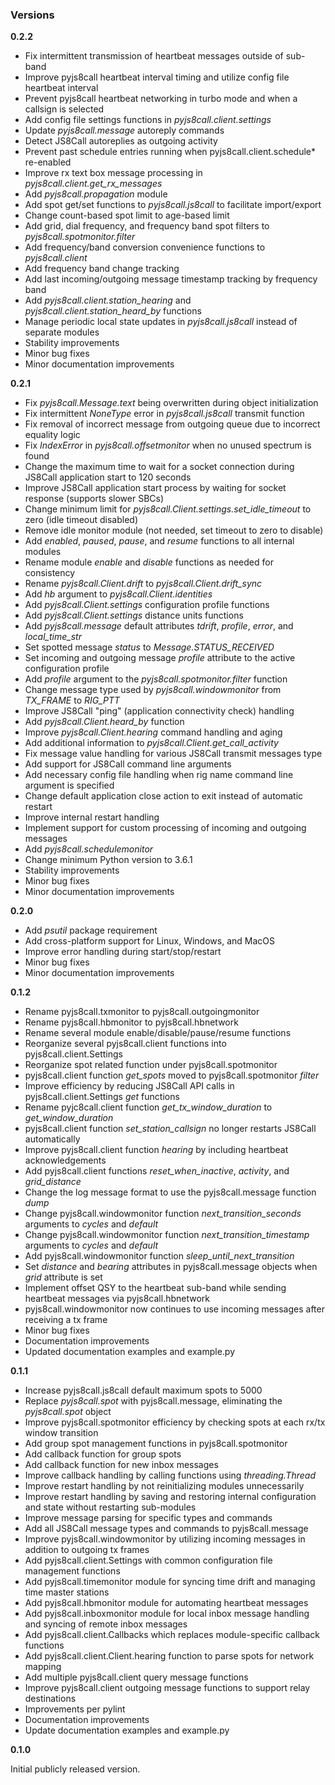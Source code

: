 ### Versions

**0.2.2**
- Fix intermittent transmission of heartbeat messages outside of sub-band
- Improve pyjs8call heartbeat interval timing and utilize config file heartbeat interval
- Prevent pyjs8call heartbeat networking in turbo mode and when a callsign is selected
- Add config file settings functions in *pyjs8call.client.settings*
- Update *pyjs8call.message* autoreply commands
- Detect JS8Call autoreplies as outgoing activity
- Prevent past schedule entries running when pyjs8call.client.schedule* re-enabled
- Improve rx text box message processing in *pyjs8call.client.get_rx_messages*
- Add *pyjs8call.propagation* module
- Add spot get/set functions to *pyjs8call.js8call* to facilitate import/export
- Change count-based spot limit to age-based limit
- Add grid, dial frequency, and frequency band spot filters to *pyjs8call.spotmonitor.filter*
- Add frequency/band conversion convenience functions to *pyjs8call.client*
- Add frequency band change tracking
- Add last incoming/outgoing message timestamp tracking by frequency band
- Add *pyjs8call.client.station_hearing* and *pyjs8call.client.station_heard_by* functions
- Manage periodic local state updates in *pyjs8call.js8call* instead of separate modules
- Stability improvements
- Minor bug fixes
- Minor documentation improvements

**0.2.1**
- Fix *pyjs8call.Message.text* being overwritten during object initialization
- Fix intermittent *NoneType* error in *pyjs8call.js8call* transmit function
- Fix removal of incorrect message from outgoing queue due to incorrect equality logic
- Fix *IndexError* in *pyjs8call.offsetmonitor* when no unused spectrum is found
- Change the maximum time to wait for a socket connection during JS8Call application start to 120 seconds
- Improve JS8Call application start process by waiting for socket response (supports slower SBCs)
- Change minimum limit for *pyjs8call.Client.settings.set_idle_timeout* to zero (idle timeout disabled)
- Remove idle monitor module (not needed, set timeout to zero to disable)
- Add *enabled*, *paused*, *pause*, and *resume* functions to all internal modules
- Rename module *enable* and *disable* functions as needed for consistency
- Rename *pyjs8call.Client.drift* to *pyjs8call.Client.drift_sync*
- Add *hb* argument to *pyjs8call.Client.identities*
- Add *pyjs8call.Client.settings* configuration profile functions
- Add *pyjs8call.Client.settings* distance units functions
- Add *pyjs8call.message* default attributes *tdrift*, *profile*, *error*, and *local_time_str*
- Set spotted message *status* to *Message.STATUS_RECEIVED*
- Set incoming and outgoing message *profile* attribute to the active configuration profile
- Add *profile* argument to the *pyjs8call.spotmonitor.filter* function
- Change message type used by *pyjs8call.windowmonitor* from *TX_FRAME* to *RIG_PTT*
- Improve JS8Call "ping" (application connectivity check) handling
- Add *pyjs8call.Client.heard_by* function
- Improve *pyjs8call.Client.hearing* command handling and aging
- Add additional information to *pyjs8call.Client.get_call_activity*
- Fix message value handling for various JS8Call transmit messages type
- Add support for JS8Call command line arguments
- Add necessary config file handling when rig name command line argument is specified
- Change default application close action to exit instead of automatic restart
- Improve internal restart handling
- Implement support for custom processing of incoming and outgoing messages
- Add *pyjs8call.schedulemonitor*
- Change minimum Python version to 3.6.1
- Stability improvements
- Minor bug fixes
- Minor documentation improvements

**0.2.0**

- Add *psutil* package requirement
- Add cross-platform support for Linux, Windows, and MacOS
- Improve error handling during start/stop/restart
- Minor bug fixes
- Minor documentation improvements

**0.1.2**

- Rename pyjs8call.txmonitor to pyjs8call.outgoingmonitor
- Rename pyjs8call.hbmonitor to pyjs8call.hbnetwork
- Rename several module enable/disable/pause/resume functions
- Reorganize several pyjs8call.client functions into pyjs8call.client.Settings
- Reorganize spot related function under pyjs8call.spotmonitor
- pyjs8call.client function *get_spots* moved to pyjs8call.spotmonitor *filter*
- Improve efficiency by reducing JS8Call API calls in pyjs8call.client.Settings *get* functions
- Rename pyjc8call.client function *get_tx_window_duration* to *get_window_duration*
- pyjs8call.client function *set_station_callsign* no longer restarts JS8Call automatically
- Improve pyjs8call.client function *hearing* by including heartbeat acknowledgements
- Add pyjs8call.client functions *reset_when_inactive*, *activity*, and *grid_distance*
- Change the log message format to use the pyjs8call.message function *dump*
- Change pyjs8call.windowmonitor function *next_transition_seconds* arguments to *cycles* and *default*
- Change pyjs8call.windowmonitor function *next_transition_timestamp* arguments to *cycles* and *default*
- Add pyjs8call.windowmonitor function *sleep_until_next_transition*
- Set *distance* and *bearing* attributes in pyjs8call.message objects when *grid* attribute is set
- Implement offset QSY to the heartbeat sub-band while sending heartbeat messages via pyjs8call.hbnetwork
- pyjs8call.windowmonitor now continues to use incoming messages after receiving a tx frame
- Minor bug fixes
- Documentation improvements
- Updated documentation examples and example.py

**0.1.1**

- Increase pyjs8call.js8call default maximum spots to 5000
- Replace *pyjs8call.spot* with pyjs8call.message, eliminating the *pyjs8call.spot* object
- Improve pyjs8call.spotmonitor efficiency by checking spots at each rx/tx window transition
- Add group spot management functions in pyjs8call.spotmonitor
- Add callback function for group spots
- Add callback function for new inbox messages
- Improve callback handling by calling functions using *threading.Thread*
- Improve restart handling by not reinitializing modules unnecessarily
- Improve restart handling by saving and restoring internal configuration and state without restarting sub-modules
- Improve message parsing for specific types and commands
- Add all JS8Call message types and commands to pyjs8call.message
- Improve pyjs8call.windowmonitor by utilizing incoming messages in addition to outgoing tx frames
- Add pyjs8call.client.Settings with common configuration file management functions
- Add pyjs8call.timemonitor module for syncing time drift and managing time master stations
- Add pyjs8call.hbmonitor module for automating heartbeat messages
- Add pyjs8call.inboxmonitor module for local inbox message handling and syncing of remote inbox messages
- Add pyjs8call.client.Callbacks which replaces module-specific callback functions
- Add pyjs8call.client.Client.hearing function to parse spots for network mapping
- Add multiple pyjs8call.client query message functions
- Improve pyjs8call.client outgoing message functions to support relay destinations
- Improvements per pylint
- Documentation improvements
- Update documentation examples and example.py

**0.1.0**

Initial publicly released version.
